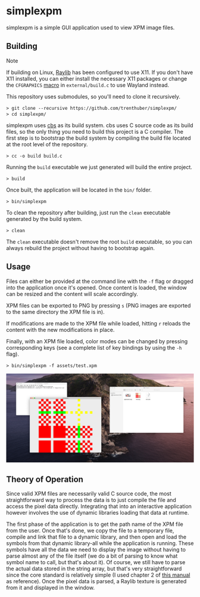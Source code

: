 # simplexpm

simplexpm is a simple GUI application used to view XPM image files.

## Building

> [!NOTE]
> If building on Linux, [Raylib](https://github.com/raysan5/raylib/) has been configured to use X11. If you don't have X11 installed, you can either install the necessary X11 packages or change the `CFGRAPHICS` [macro](https://github.com/raysan5/raylib/blob/282d6478baa51a509bf0a4b1d761a0bd7fd8bbf7/src/rglfw.c#L32) in `external/build.c` to use Wayland instead.

This repository uses submodules, so you'll need to clone it recursively.

```console
> git clone --recursive https://github.com/trenthuber/simplexpm/
> cd simplexpm/
```

simplexpm uses [cbs](https://github.com/trenthuber/cbs/) as its build system. cbs uses C source code as its build files, so the only thing you need to build this project is a C compiler. The first step is to bootstrap the build system by compiling the build file located at the root level of the repository.

```console
> cc -o build build.c
```

Running the `build` executable we just generated will build the entire project.

```console
> build
```

Once built, the application will be located in the `bin/` folder.

```console
> bin/simplexpm
```

To clean the repository after building, just run the `clean` executable generated by the build system.

```console
> clean
```

The `clean` executable doesn't remove the root `build` executable, so you can always rebuild the project without having to bootstrap again.

## Usage

Files can either be provided at the command line with the `-f` flag or dragged into the application once it's opened. Once content is loaded, the window can be resized and the content will scale accordingly.

XPM files can be exported to PNG by pressing `s` (PNG images are exported to the same directory the XPM file is in).

If modifications are made to the XPM file while loaded, hitting `r` reloads the content with the new modifications in place.

Finally, with an XPM file loaded, color modes can be changed by pressing corresponding keys (see a complete list of key bindings by using the `-h` flag).

```console
> bin/simplexpm -f assets/test.xpm
```
![Here's an image of the above command running on my machine.](assets/application.png "Running the above command")

## Theory of Operation

Since valid XPM files are necessarily valid C source code, the most straightforward way to process the data is to just compile the file and access the pixel data directly. Integrating that into an interactive application however involves the use of dynamic libraries loading that data at runtime.

The first phase of the application is to get the path name of the XPM file from the user. Once that's done, we copy the file to a temporary file, compile and link that file to a dynamic library, and then open and load the symbols from that dynamic library-all while the application is running. These symbols have all the data we need to display the image without having to parse almost any of the file itself (we do a bit of parsing to know what symbol name to call, but that's about it). Of course, we still have to parse the actual data stored in the string array, but that's very straightforward since the core standard is relatively simple (I used chapter 2 of [this manual](https://www.xfree86.org/4.8.0/xpm.pdf) as reference). Once the pixel data is parsed, a Raylib texture is generated from it and displayed in the window.
